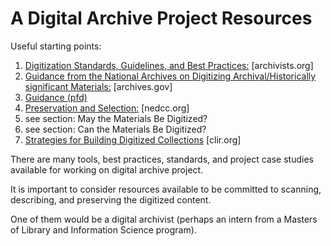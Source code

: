 # A Digital Archive Project Resources

Useful starting points:
1. [Digitization Standards, Guidelines, and Best Practices:](https://www2.archivists.org/standards/external/123) [archivists.org]
2. [Guidance from the National Archives on Digitizing Archival/Historically significant Materials:](https://www.archives.gov/preservation/technical/guidelines.html) [archives.gov]
  1. [Guidance (pfd)](https://www.archives.gov/files/preservation/technical/guidelines.pdf)
3. [Preservation and Selection:](https://www.nedcc.org/free-resources/preservation-leaflets/6.-reformatting/6.6-preservation-and-selection-for-digitization) [nedcc.org]
  1. see section: May the Materials Be Digitized?
  2. see section: Can the Materials Be Digitized?
4. [Strategies for Building Digitized Collections](http://www.clir.org/pubs/reports/pub101/) [clir.org]

There are many tools, best practices, standards, and project case studies available for working on digital archive project.  

It is important to consider resources available to be committed to scanning, describing, and preserving the digitized content.

One of them would be a digital archivist (perhaps an intern from a Masters of Library and Information Science program).  

